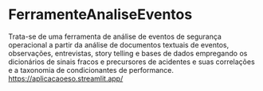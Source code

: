 # FerramenteAnaliseEventos
Trata-se de uma ferramenta de análise de eventos de segurança operacional a partir da análise de documentos textuais de eventos, 
observações, entrevistas, story telling e bases de dados empregando os dicionários de sinais fracos e precursores de acidentes e 
suas correlações e a taxonomia de condicionantes de performance.
https://aplicacaoeso.streamlit.app/ 
